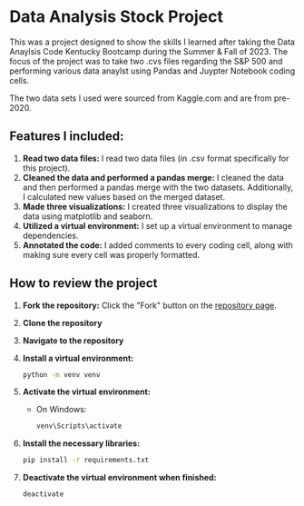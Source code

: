 # Data Analysis Stock Project 
This was a project designed to show the skills I learned after taking the Data Anaylsis Code Kentucky Bootcamp during the Summer & Fall of 2023. The focus of the project was to take two .cvs files regarding the S&P 500 and performing various data anaylst using Pandas and Juypter Notebook coding cells. 

The two data sets I used were sourced from Kaggle.com and are from pre-2020.   

## Features I included: 
1. **Read two data files:** I read two data files (in .csv format specifically for this project).
2. **Cleaned the data and performed a pandas merge:** I cleaned the data and then performed a pandas merge with the two datasets. Additionally, I calculated new values based on the merged dataset.
3. **Made three visualizations:** I created three visualizations to display the data using matplotlib and seaborn.
4. **Utilized a virtual environment:** I set up a virtual environment to manage dependencies.
5. **Annotated the code:** I added comments to every coding cell, along with making sure every cell was properly formatted.

## How to review the project
1. **Fork the repository:** Click the "Fork" button on the [repository page](https://github.com/randallcode/finalDAProject2023-Stocks).

2. **Clone the repository**

3. **Navigate to the repository**    

4. **Install a virtual environment:**
    ```bash
    python -m venv venv
    ```

5. **Activate the virtual environment:**
    - On Windows:
        ```bash
        venv\Scripts\activate
        ```
6. **Install the necessary libraries:**
    ```bash
    pip install -r requirements.txt
    ```

7. **Deactivate the virtual environment when finished:**
    ```bash
    deactivate
    ```
